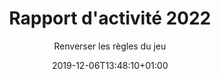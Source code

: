 ---
title: Rapport d'activité 2022
date: 2019-12-06T13:48:10+01:00
layout: rapport_2022
menu:
  main:
    parent: asso
    weight: 6
flowbite: true
carousel: true
subtitle: "Renverser les règles du jeu"
tabs:
  - title: "Édito<br/>Moments clés<br/>Chiffres 2022"
    title_mobile: "Édito / Moments clés / Chiffres 2022"
    id: edito
  - title: Les collectes de protections<br/>périodiques, pilier historique<br/>de Règles Élémentaires
    title_mobile: Les collectes de protections périodiques, pilier historique de Règles Élémentaires
    id: collecte
  - title: Agir au plus près<br/>des besoins<br/>du territoire
    title_mobile: Agir au plus près des besoins du territoire
    id: territoire
  - title: Déployer<br/>l’éducation<br/>menstruelle 
    title_mobile: Déployer l’éducation menstruelle 
    id: education
  - title: Changer<br/>le monde !
    title_mobile: Changer le monde !
    id: changer
  - title: L’année 2022<br/>vue de l’équipe
    title_mobile: L’année 2022 vue de l’équipe
    id: equipe 
intro:
  title: "Bienvenue sur notre rapport d'activité digital !"
  text: "En 2022, Règles Élémentaires a maintenu sa forte mobilisation pour lutter contre la précarité menstruelle et le tabou des règles : collectes nationales de protections, actions au plus proche des territoires, éducation menstruelle dès le plus jeune âge, mobilisation de l’opinion publique… Découvrez les moments marquants et nos chiffres clés !"
edito: "Une nouvelle année vient de s’écouler sur le front de la précarité menstruelle. 
À sa création, Règles Élémentaires devait œuvrer avec pugnacité pour faire reconnaître l’existence et le poids de la précarité menstruelle en France. Aujourd’hui, force est de constater que l’association est sollicitée sur des sujets connexes au-delà de son territoire d’expression premier.
<br/><br/>
Tous ces sujets ont un point commun : ils se complaisent dans le silence du tabou et de la honte. 
Ainsi, grâce à un formidable élan structurant, qui a permis un changement d’échelle rapide et un cadre d’action pour le développement de l’association, l’équipe de Règles Élémentaires rompt le silence chaque jour davantage. Évidemment, il s’agit encore de briser le tabou entourant la précarité menstruelle. Néanmoins, il s’agit aussi de mettre en lumière tout un écosystème d’adages et de fausses idées pour une sensibilisation toujours plus large…"
edito_author: "Nadège Moreau<br/>Présidente de Règles Élémentaires"
events_title: "2022 en moments clés"
events_text: "Événements, temps forts, premier séminaire…<br/>Découvrez les événements phares de l’année en naviguant de mois en mois."
key_events:
  - month: "Janvier"
    imgs:
      - src: "/img/page-rapport/janvier.jpeg"
    texts: 
      - content: "↘️ Rencontre avec Elisabeth Moreno, ministre chargée de l’égalité femmes/hommes"
  - month: "Mars"
    imgs:
      - src: "/img/page-rapport/mars.jpeg"
      - src: "/img/page-rapport/mars-2.png"
    texts: 
      - content: "↘️ Rencontre avec le ministre de la Santé pour l’annonce d’un décret sur la transparence de la composition des protections périodiques"
      - content: "↘️ Tribune #sangprogramme pour engager les candidat·es à la présidentielle sur la santé menstruelle"
  - month: "Avril"
    imgs:
      - src: "/img/page-rapport/avril-1.jpg"
      - src: "/img/page-rapport/avril-2.png"
    texts: 
      - content: "↘️ Apéro Menstruel sur l’écologie et les règles à l’Académie du Climat"
      - content: "↘️ Notre outil de scan de protections est disponible pour les personnes qui organisent leur collecte, pour qu’elles puissent faire leur inventaire plus facilement"
  - month: "Mai"
    imgs:
      - src: "/img/page-rapport/mai-1.jpg"
      - src: "/img/page-rapport/mai-2.jpeg"
    texts: 
      - content: "↘️  Première édition de notre festival SANG GÊNE sur 3 jours Chez Mona au sein de la Cité Audacieuse et au Pavillon des Canaux à Paris"
      - content: "↘️ Publication de la deuxième édition de notre baromètre avec un focus sur les jeunes"
      - content: "↘️ Collecte nationale avec les Banques Alimentaires dans les magasins Leclerc"
  - month: "Juin"
    imgs:
      - src: "/img/page-rapport/juin.jpeg"
      - src: "/img/page-rapport/juin-2.jpg"
    texts: 
      - content: "↘️ Première participation au festival Solidays à Paris"
      - content: "↘️ Apéro Mens(tr)uel à Marseille au Vidéodrome 2 avec projection de courts métrages sur les règles."
  - month: "Juillet"
    imgs:
      - src: "/img/page-rapport/juillet.jpeg"
    texts: 
      - content: "↘️ Première formation en entreprise chez Publicis"
  - month: "Septembre"
    imgs:
      - src: "/img/page-rapport/septembre.jpeg"
    texts: 
      - content: "↘️  Rencontre avec Isabelle Rome, ministre déléguée auprès de la Première ministre, chargée de l'Égalité entre les femmes et les hommes, de la Diversité et de l'Égalité des chances"
  - month: "Octobre"
    imgs:
      - src: "/img/page-rapport/octobre-1.jpg"
      - src: "/img/page-rapport/octobre-2.jpg"
    texts: 
      - content: "↘️ Premier séminaire pour Règles Élémentaires"
      - content: "↘️ Apéro Mens(tr)uel à Lyon chez Boomrang"
      - content: "↘️ Campagne pour la création du premier emoji qui représente vraiment les règles"
  - month: "Novembre"
    imgs:
      - src: "/img/page-rapport/novembre-1.jpg"
      - src: "/img/page-rapport/novembre-2.jpeg"
    texts: 
      - content: "↘️ Grande collecte nationale #reglesdesurvie avec La Fondation des Femmes et les magasins Monoprix"
      - content: "↘️ Participation au Womens Forum à Paris"
      - content: "↘️ Premier atelier de sensibilisation auprès d’une classe de primaire"
  - month: "Décembre"
    imgs:
      - src: "/img/page-rapport/decembre-1.jpg"
      - src: "/img/page-rapport/decembre-2.jpeg"
    texts: 
      - content: "↘️ Participation à la grande distribution du Louvre à Paris avec l’association Cop’1"
      - content: "↘️ Apéro Mens(tr)uel à Nantes chez Belle de Jour"
key_numbers:
  title: Les chiffres clés
  purple:
    - number: "571 902"
      text: "mois de règles couverts grâce aux protections collectées"
      img: "/img/page-rapport/calendrier.png"
    - number: "5 177 093"
      text: "protections collectées pour les personnes qui en ont besoin"
      img: "/img/page-rapport/serviette.png"
    - number: "212 964"
      text: "femmes qui ont pu bénéficier des protections"
      img: "/img/page-rapport/femmes.png"
  pink:
    - number: "327"
      text: "femmes bénéficiaires sensibilisées lors de nos ateliers"
      img: "/img/page-rapport/tampon.png"
    - number: "2 002"
      text: "élèves sensibilisé·es lors de nos ateliers"
      img: "/img/page-rapport/cartable.png"
    - number: "599"
      text: "professionnel·les formé.es et/ou sensibilisé·es"
      img: "/img/page-rapport/bulle-dialogue.png"
    - number: "8 538"
      text: "personnes au total touchées par nos sensibilisations physiques (événements, ateliers...)"
      img: "/img/page-rapport/3-personnes.png"
collecte_intro:
  title: "Les collectes de protections périodiques,<br/>pilier historique de Règles Élémentaires"
  text: "Depuis désormais 7 ans, Règles Élémentaires apporte des solutions concrètes au manque de protections périodiques et ce que l’on a constaté c’est que la demande ne faiblit pas, au contraire."
collectes_citoyennes:
  title: Les collectes citoyennes
  text: "En 2022, c’est près de 547 personnes qui se sont lancées à nos côtés pour organiser leurs propres collectes de protections périodiques. En effet, depuis ses débuts, Règles Élémentaires, croit en la mobilisation citoyenne et au pouvoir des personnes à s’investir pour changer le monde dans lequel nous vivons. Parce qu’il n’y a pas de meilleur·es ambassadeur·ices que les personnes qui soutiennent nos combats, nous sommes touché·es de voir que la mobilisation ne faiblit pas.
  <br/>
  <br/>
  En 2022, ce sont 436 351 protections qui ont pu être collectées grâce à la mobilisation citoyenne !"
collectes_entreprises:
  title: Les collectes entreprises
  text: "Les entreprises ont été nombreuses à nous contacter cette année pour s’engager contre la précarité menstruelle par le biais de la collecte de protections. Sur un moment dédié, elles mettent à disposition des boîtes à dons et encouragent les collaborateur·ices à apporter des dons. On le sait, la collecte est le premier levier de sensibilisation à la précarité menstruelle, et réussir à faire entrer le sujet dans le monde de l’entreprise est une première victoire. Nous travaillons activement sur un programme de sensibilisation à destination des entreprises, pour pousser plus loin la réflexion et l’engagement."
dons_fabricants:
  title: Les dons des fabricants
  text: "Les fabricants de protections périodiques représentent encore une grande part de nos dons de protections. Souvent des partenariats sur la durée, ces dons réguliers nous permettent d’assurer un stock de protections. En 2022, 1,8 millions de protections nous ont été données par des fabricants. Cette année, de nouvelles marques de protections, souvent réutilisables, se sont engagées à nos côtés, nous avons ainsi pu collecter près de 20 000 protections durables (principalement des culottes menstruelles)."
collectes_nationales:
  title: Les collectes nationales
  text: "Cette année, nous avons réalisé deux grandes collectes, en juin en partenariat avec les Banques Alimentaires et Leclerc et en novembre en partenariat avec La Fondation des Femmes et La Fondation Monoprix."
  numbers:
    - number: "2.5M"
      text: "de produits collectés pendant la collecte Règles Élémentaires x Banques alimentaires x Leclerc"
      img: "/img/page-rapport/serviette-emballee.png"
    - number: "533 491"
      text: "de produits collectés pendant la collecte Règles Élémentaires x Fondation des femmes x Fondation Monoprix"
      img: "/img/page-rapport/tampon.png"
territoire_intro:
  title: "Agir au plus près des besoins du territoire"
partenaires:
  title: "Les associations partenaires, une relation privilégiée"
  intro: "L’objectif d'œuvrer pour la prise en compte des règles dans les pratiques sociales et médico-sociales et au sein des structures associatives se poursuit."
  numbers:
    - number: "5 594 827"
      text: "protections jetables ont été redistribuées à 258 associations sur tout le territoire métropolitain en 2022"
      img: "/img/page-rapport/serviette-2.png"
    - number: "2 889"
      text: "protections réutilisables ont été données dans le cadre d’ateliers ou d'événements de sensibilisation auprès de femmes bénéficiaires de nos structures partenaires"
      img: "/img/page-rapport/cup.png"
  subtitle: "L’accompagnement et la formation des associations"
  text: "Nos ateliers de sensibilisation se sont déployés en 2022, avec la réalisation de 76 ateliers à destination des personnes hébergées dans des structures médico-sociales ou soutenues par des associations de lutte contre la précarité et le mal-logement, se trouvant dans des centres pénitentiaires ou toute autre situation de vulnérabilité/marginalisation et des professionnel·les de tous niveaux qui sont amené·es à être en contact direct avec les bénéficiaires. Ainsi, ce sont 624 personnes qui ont été sensibilisées à l’hygiène menstruelle pendant l’année."
maillage:
  title: "Un maillage territorial grâce à nos équipes bénévoles"
  text: "L'association est déployée sur l'ensemble du territoire métropolitain et comprend pour le moment 7 antennes bénévoles régionales (Auvergne-Rhône-Alpes, Centre Val de Loire, PACA, Occitanie, Pays de la Loire, Ile-de-France, Grand-Est). En fonction des opportunités d'engagement, nous développons le réseau sur les Régions non couvertes."
  numbers:
    - number: "49"
      text: "bénévoles ponctuels recrutés en 2022"
      img: "/img/page-rapport/main-coeur.png"
    - number: "18"
      text: "bénévoles engagé·es sur le long terme dans nos antennes régionales"
      img: "/img/page-rapport/personnages-check.png"
portrait:
  title: "Portrait de Marion, bénévole PACA :"
  text: "J’ai rejoint Règles Élémentaires en mai 2022 au sein de l’antenne Provence Alpes Côte d’Azur car j’avais à cœur de m’investir dans un projet associatif. Portée par les questions autour du féminisme et des inégalités Femmes-Hommes, je me suis donc engagée dans la lutte contre la précarité menstruelle. J’ai ainsi pu rencontrer de nombreuses personnes différentes avec des parcours et des expériences diverses. Les côtoyer et mener un projet commun me motive beaucoup !<br/>
  Mon antenne est assez étendue géographiquement mais le nombre de demandes autour de Marseille fait que nous sommes majoritairement présentes dans cette agglomération. La particularité de l’antenne PACA est sûrement les disparités de moyens que l’on retrouve. De nombreuses femmes sont en situation de précarité menstruelle à Marseille, notamment dans les quartiers nords.<br/>
  Mon ambition pour 2023 est de m’investir toujours plus dans l’association aux côtés de Fanie. J’ai envie d’être proactive pour démarcher toujours plus de partenaires, de collecteur·rice·s, de structures."
collectivites:
  title: "Appuyer les collectivités locales dans la mise en oeuvre de leur politique de lutte contre la précarité menstruelle"
  text: "Pour continuer à lutter aux plus près des besoins contre la précarité menstruelle, Règles Élémentaires souhaite agir main dans la main avec les collectivités locales qui s’engagent de plus en plus sur nos sujets. Ainsi, en 2022, nous avons créé une offre d’accompagnement dédiées aux collectivités territoriales (communes, communautés de communes, GIP, etc.) visant à outiller ces interlocuteur.rices pour mener des actions impactantes au niveau local."
valoriser:
  title: "Valoriser les bonnes pratiques et engager plus de collectivités locales : notre grande enquête auprès des régions !"
  text: "Durant le dernier trimestre, nous avons entamé une série d’entretiens avec 8 directions éducatives régionales qui ont débuté la mise à disposition de distributeurs de protections périodiques gratuites au sein des lycées. Ces échanges nous ont permis d’élaborer un document récapitulatif à destination des autres collectivités qui souhaiteraient, à leur tour, mettre en place des actions de lutte contre la précarité menstruelle via la mise à disposition de protections périodiques, et la diffusion d’informations sur les règles.
  Aujourd’hui, 7 régions ont généralisé la mise à disposition de distributeurs. Selon nos estimations, ce sont donc 44% des lycées publics et privés français qui en sont équipés."
aperos:
  title : "L’exemple des Apéros Mens(tr)uels à Paris, Marseille, Nantes et Lyon"
  text: "2022 aura été l’année où nous avons exporté pour la première fois notre format “l’Apéro Mens(tr)uel” en dehors de Paris. Depuis leur lancement, les Apéros Mens(tr)uels avaient surtout vocation à fédérer autour des règles, à rassembler des personnes autour d’une cause commune le temps d’une soirée. En 2021, nous avons commencé à les thématiser et à investir des lieux engagés qui avaient envie de mener à bien ces événements à nos côtés.
  <br/><br/>
  En 2022 nous avons fait le pari d’aller à la rencontre 
  de nouvelles personnes et surtout de se dire que les Apéros Mens(tr)uels seraient désormais des outils pour notre développement régional. Grâce à ces événements, nous pouvons rencontrer des acteur·ices locaux, découvrir des initiatives, et s’implanter concrètement dans le paysage local."
  lieux:
    title: "5 lieux investis"
    lieux: "Académie du Climat<br/>
    Cité fertile<br/>
    Vidéodrome 2<br/>
    Boomrang<br/>
    Belle de Jour"
education_intro:
  title: "Déployer l’éducation menstruelle "
  text: "Ces dernières années, Règles Élémentaires a réussi à développer des ateliers originaux, qui s’adaptent aux publics visés, qui permettent un partage d’information, qui ont vocation à prévenir la précarité menstruelle, mais au-delà de ça, qui permettent de promouvoir la notion de santé menstruelle tout en outillant les différents publics."
fb:
  title: "Auprès des femmes bénéficiaires"
  text: "Les ateliers de sensibilisation nous permettent concrètement d’enrayer le cercle vicieux de la précarité menstruelle. En effet, nous apportons aux femmes des connaissances et de l’information sur leur cycle menstruel, mais aussi sur l’hygiène menstruelle."
  numbers:
    - number: "12"
      text: "ateliers en établissements pénitentiaires"
      img: "/img/page-rapport/prison.png"
    - number: "54"
      text: "ateliers en accueils de jour et centres d'hébergements"
      img: "/img/page-rapport/accueil-jour.png"
    - number: "2"
      text: "ateliers en centres de réinsertion professionnelle"
      img: "/img/page-rapport/cartable.png"
scolaire:
  title: "Auprès du public scolaire"
  subtitle: "Les collégien·nes et lycéen·nes"
  intro: "Cette année, comme la précédente, nous nous sommes rendu·es dans des collèges et des lycées pour parler de règles. Si nous avions commencé à amorcer ces ateliers en 2021, 2022 marque l’année où nous avons pu les déployer avec le recrutement d’une personne dédiée à l’animation auprès du public jeune."
  numbers:
    - number: "92"
      text: "ateliers en milieu scolaire"
      img: "/img/page-rapport/sac-a-dos.png"
    - number: "Plus de 2000"
      text: "jeunes sensibilisé·es en direct"
      img: "/img/page-rapport/bulle-dialogue.png"
  text: "Le but de ces ateliers est d’apporter de l’information aux filles comme aux garçons, puisque les ateliers se font toujours en mixité.<br/><br/>
  Il est nécessaire de rappeler que les règles ne sont abordées qu’en 4ᵉ dans le programme scolaire et uniquement sous l’aspect physiologique / reproductif. Avec notre atelier, on amorce une réflexion sur la construction des clichés et des tabous liés aux règles, on questionne les jeunes sur leur vision des règles, on sensibilise concrètement à l'égalité filles-garçons."
  primaires:
    title: "Les primaires"
    text: "La grande nouveauté de 2022, c'est notre atelier à destination des primaires.
    <br/><br/>
    Pour cet atelier, notre approche est cette fois centrée sur le rapport au corps et la connaissance de soi. Nous ne rentrons pas tout de suite dans le vif du sujet, nous créons du lien avec les élèves, nous leur permettons aussi d’exprimer leurs émotions, sans jugement et dans la bienveillance collective."
    number: "12"
    number_text: "classes de CM2 sensibilisé·es"
    img: "/img/page-rapport/serviette.png"
relais:
  title: "Auprès des relais"
  text: "L’éducation menstruelle passe aussi par la formation du personnel encadrant qui agit au quotidien avec nos publics prioritaires. Que ce soit auprès des personnes en précarité ou des jeunes, nous développons des outils adaptés pour que les personnels encadrants deviennent des relais et puissent être armés quand il s’agit de parler règles et santé menstruelle plus généralement. Cette action s’inscrit dans notre volonté d’opérer un changement durable, de permettre à qui le veut d’avoir les bons outils et de pouvoir s’emparer d’un sujet en apparence complexe."
public:
  title: "Auprès du grand public"
  subtitle: "La première édition de notre festival Sang Gêne"
  text: "Pour éduquer sur les règles, nous avons besoin de porter le sujet aux yeux de tous·tes et de créer des moments privilégiés d’échanges avec le grand public. En 2022, c'est chose faite grâce à la première édition de notre festival Sang Gêne. 1 soirée et 2 journées autour du 28 mai, journée internationale de l’hygiène menstruelle, pour parler de règles avec divers invité·es d’horizons différents.
  Une soirée d’inauguration le 27 mai au Café Mona au cœur de la cité Audacieuse avec une projection de 5 courts-métrages sur les règles accompagnée d’un débat avec 3 réalisatrices présentes. 
  Deux journées au Pavillon des Canaux ponctuées de tables rondes sur des thématiques comme : parler de règles avec ses enfants, histoire et règles, sexualité et règles, précarité menstruelle dans le monde… Avec des temps forts notamment avec la présence de l’humoriste Noémie de Lattre pour un one-woman-show intimiste." 
  numbers:
    - number: "2"
      text: "jours de festival"
      img: "/img/page-rapport/calendrier.png"
    - number: "3000"
      text: "visiteurs physiques"
      img: "/img/page-rapport/bulle-dialogue.png"
    - number: "1 million"
      text: 'de visiteurs sur les "live" des réseaux sociaux'
      img: "/img/page-rapport/3-personnes.png"
  text2: "Le festival était un tout nouveau format qui nous a permis de toucher plus d’1 million de personnes digitalement grâce aux communautés des invité·es mobilisé·es et près de 3000 personnes en physique qui, soit se sont arrêtées à nos tables rondes, soit ont pu entendre parler de nous sur le lieu. Une véritable réussite !"
entreprise:
  title: "La sensibilisation en entreprise"
  text: "2022 aura aussi été l’année qui marque pour nous le début de nos actions de sensibilisation au sein des entreprises.
  <br/><br/>
  On le sait, il y a à faire en termes de règles dans le milieu de l’entreprise. Aujourd’hui, environ 70% des personnes interrogées considèrent que les règles sont un sujet tabou en entreprise. Plus de la moitié des salariées ont des règles douloureuses, et plus d'un tiers déclare qu'elles ont un impact négatif sur leur travail."
changer_intro:
  title: "Changer le monde !"
  text: "Depuis 2015, notre mission est de permettre à toutes les personnes de vivre leurs règles dans de bonnes conditions et faire qu’avoir ses règles ne soit plus un frein dans leur quotidien. Petit à petit, nous avons fait entrer les règles dans le débat public, que ce soit à travers des mobilisations politiques, des événements, des grandes campagnes de sensibilisation… Bref, nous agissons concrètement pour #changerlesregles et le monde dans lequel nous vivons !"
decret:
  title: "Avec un décret sur la transparence de la composition des protections"
  text: "En France, environ 15 000 000 de personnes ont leurs règles et utilisent régulièrement des protections périodiques sans savoir ce qui se cache dedans. Vous aussi vous vous êtes déjà étonné de ne pas trouver la composition de ces produits alors que l’on étudie et décortique la composition sur les paquets de gâteaux ?
  <br/><br/>
  Le début du travail remonte à 2020, mais c’est en 2022 qu’il s’est concrétisé (et il le sera définitivement en 2023 !). 
  Avec le collectif Georgette Sand et la Fondation des Femmes, nous avons entrepris un travail conjoint sur la transparence des compositions des protections périodiques. Grâce à notre persévérance, et après plusieurs échanges avec le cabinet du Ministère de la Santé puis la rencontre du Ministre de la Santé Olivier Véran en mars, notre proposition de décret a été reprise - en partie - et sera effective en 2023."
tribune:
  title: "Avec une tribune “Sang Programme” pour engager les candidat·es à la Présidentielle"
  text: "2022 était une année électorale, nous ne pouvions pas passer à côté de cette occasion de faire entrer les règles dans le débat politique. 
  <br/><br/>
  À l’occasion du 8 mars 2022, journée internationale pour les droits des femmes, nous avons alors publié une tribune dans le journal Libération accompagnée d’une page web, sous la dénomination #SANGPROGRAMME, pour s’engager à nos côtés et soutenir nos propositions adressées aux candidat·es à l’élection présidentielle."
emoji:
  title: "Avec un emoji qui représente vraiment les règles"
  text: "L’opération qui aura sans doute marqué l’année côté communication pour nous est celle du lancement de notre pétition pour demander la création d’un emoji qui représente vraiment les règles, le #periodemoji. 
  <br/><br/>
  Appuyé·es par l’agence de communication “.YZ” dans le cadre de notre accompagnement avec la France s’engage, la campagne a rencontré un réel succès médiatique et digital avec des dizaines d’articles presse et une large audience sur les réseaux sociaux. 
  <br/><br/>
  La suite de l’histoire s’écrira en avril 2023, date à laquelle nous pourrons officiellement déposer notre dossier pour la création de notre émoji règles !"
chiffres:
  title: "Avec des chiffres concrets pour justifier nos actions"
  text: "En 2022, on a mis l’accent sur un sujet qui nous tient particulièrement à cœur : les règles chez les plus jeunes. Une des missions principales de l’association est la sensibilisation, et ce, dès le plus jeune âge. Pour justifier notre action, rien de tel que des chiffres percutants.
  <br/><br/>
  Près de 60% des personnes interrogées n’ont reçu aucun enseignement formel à propos des règles, et seulement un quart des jeunes qui sait qu’il y a des maladies liées aux règles, a appris à l’école, contre la moitié des jeunes, qui l'ont su grâce aux réseaux sociaux.
  <br/><br/>
  On a aussi appris que la volonté d’un enseignement menstruel formel est unanime : tout genre, tout âge, et tout milieu social confondu, près de 85% des français·es y sont favorables. Chiffre qui se précise lorsqu’on interroge la part la plus jeune de la population. À titre d’exemple, les 16-19 ans sont favorables à un enseignement menstruel à presque 100%.
  <br/><br/>
  Enfin, on a aussi pu constater l’urgence d’agir chez les plus jeunes :
  <ul style='list-style-type: disc; margin-top: -1.5rem; margin-left: 3rem;'>
  <li>Près d’une jeune femme (de moins de 24 ans) sur deux a déjà manqué l’école à cause de ses règles</li>
  <li>Un tiers des jeunes femmes (de moins de 24 ans) a déjà subi des moqueries ou discriminations liées aux règles</li>
  </ul>"
equipe_title: "L’année 2022, vue de l’équipe"
renforcement:
  title: "Le renforcement de l’équipe salariée"
  text: "2022 était une année humainement riche ! Nous avons eu la chance d’accueillir de nouvelles personnes dans nos rangs pour renforcer nos équipes et nos actions !"
seminaire:
  title: "Le premier séminaire !"
  text: "Quel meilleur moyen pour réunir tout ce beau monde derrière Règles Élémentaires qu’un séminaire en bonne et due forme ? C’est chose faite !
On avait ainsi besoin de pouvoir se retrouver tous·tes ensemble le temps d’une journée pour aborder le futur de l’association sereinement. Parce que les réunions zoom, c'est super, mais se réunir autour d’une table pour discuter c’est autre chose !"
ca:
  title: "Le renforcement du Conseil d’Administration"
  text: "2022 marque aussi le renforcement en compétences de notre Conseil d’Administration. L’équipe s’agrandit encore pour notre plus grand bonheur, et c’est Esther Vogel qui vient grossir les rangs de Règles Élémentaires en tant que Secrétaire Générale."
rapport:
  text: "Télécharger la version complète du rapport d’activité"
---